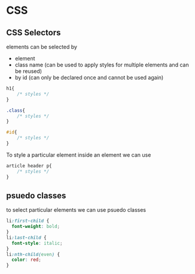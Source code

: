 # CSS
## CSS Selectors
elements can be selected by
- element 
- class name (can be used to apply styles for multiple elements and can be reused)
- by id (can only be declared once and cannot be used again)
```css
h1{
    /* styles */
}

.class{
    /* styles */
}

#id{
    /* styles */
}
```
To style a particular element inside an element we can use 
```css
article header p{
    /* styles */
}
```
## psuedo classes
to select particular elements we can use psuedo classes
```css
li:first-child {
  font-weight: bold;
}
li:last-child {
  font-style: italic;
}
li:nth-child(even) {
  color: red;
}
```
